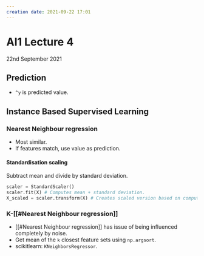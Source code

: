 ```yaml
---
creation date: 2021-09-22 17:01
---
```

#  AI1 Lecture 4
22nd September 2021

## Prediction
- `^y` is predicted value.

## Instance Based Supervised Learning
### Nearest Neighbour regression
- Most similar. 
- If features match, use value as prediction.
#### Standardisation scaling
Subtract mean and divide by standard deviation.
```py
scaler = StandardScaler()
scaler.fit(X) # Computes mean + standard deviation.
X_scaled = scaler.transform(X) # Creates scaled version based on computed vals.
```

### K-[[#Nearest Neighbour regression]]
- [[#Nearest Neighbour regression]] has issue of being influenced completely by noise.
- Get mean of the `k` closest feature sets using `np.argsort`.
- scikitlearn: `KNeighborsRegressor`.
